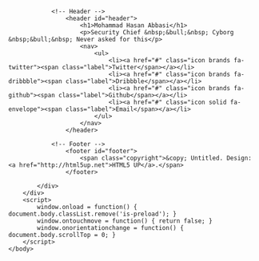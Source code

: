 <!DOCTYPE HTML>
<!--
	Aerial by HTML5 UP
	html5up.net | @ajlkn
	Free for personal and commercial use under the CCA 3.0 license (html5up.net/license)
-->
<html>
	<head>
		<title>Aerial by HTML5 UP</title>
		<meta charset="utf-8" />
		<meta name="viewport" content="width=device-width, initial-scale=1, user-scalable=no" />
		<link rel="stylesheet" href="assets/css/main.css" />
		<noscript><link rel="stylesheet" href="assets/css/noscript.css" /></noscript>
	</head>
	<body class="is-preload">
		<div id="wrapper">
			<div id="bg"></div>
			<div id="overlay"></div>
			<div id="main">

				<!-- Header -->
					<header id="header">
						<h1>Mohammad Hasan Abbasi</h1>
						<p>Security Chief &nbsp;&bull;&nbsp; Cyborg &nbsp;&bull;&nbsp; Never asked for this</p>
						<nav>
							<ul>
								<li><a href="#" class="icon brands fa-twitter"><span class="label">Twitter</span></a></li>
								<li><a href="#" class="icon brands fa-dribbble"><span class="label">Dribbble</span></a></li>
								<li><a href="#" class="icon brands fa-github"><span class="label">Github</span></a></li>
								<li><a href="#" class="icon solid fa-envelope"><span class="label">Email</span></a></li>
							</ul>
						</nav>
					</header>

				<!-- Footer -->
					<footer id="footer">
						<span class="copyright">&copy; Untitled. Design: <a href="http://html5up.net">HTML5 UP</a>.</span>
					</footer>

			</div>
		</div>
		<script>
			window.onload = function() { document.body.classList.remove('is-preload'); }
			window.ontouchmove = function() { return false; }
			window.onorientationchange = function() { document.body.scrollTop = 0; }
		</script>
	</body>
</html>
